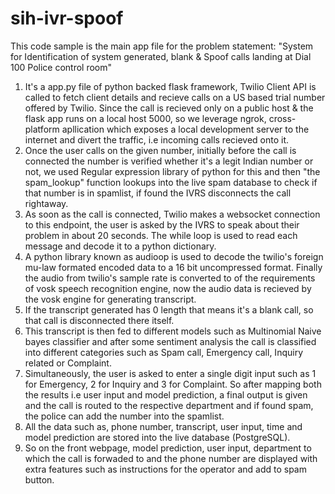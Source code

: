 # sih-ivr-spoof
This code sample is the main app file for the problem statement: "System for Identification of system generated, blank & Spoof calls landing at Dial 100 Police control room"
1. It's a app.py file of python backed flask framework, Twilio Client API is called to fetch client details and recieve calls on a US based trial number offered by Twilio. Since the call is recieved only on a public host & 
the flask app runs on a local host 5000, so we leverage ngrok, cross-platform apllication which exposes a local development server to the internet and divert the traffic, i.e incoming calls recieved onto it. 
2. Once the user calls on the given number, initially before the call is connected the number is verified whether it's a legit Indian number or not, we used Regular expression library of python for this and 
then "the spam_lookup" function lookups into the live spam database to check if that number is in spamlist, if found the IVRS disconnects the call rightaway.
3. As soon as the call is connected, Twilio makes a websocket connection to this endpoint, the user is asked by the IVRS to speak about their problem in about 20 seconds. The while loop is used to read each message and decode it to a python dictionary.
4. A python library known as audioop is used to decode the twilio's foreign mu-law formated encoded data to a 16 bit uncompressed format. Finally the audio from twilio's sample rate is converted to of the requirements of vosk speech recognition engine, now the audio data is recieved by the vosk engine for generating transcript. 
5. If the transcript generated has 0 length that means it's a blank call, so that call is disconnected there itself.
6. This transcript is then fed to different models such as Multinomial Naive bayes classifier and after some sentiment analysis the call is classified into different categories such as Spam call, Emergency call, Inquiry related or Complaint. 
7. Simultaneously, the user is asked to enter a single digit input such as 1 for Emergency, 2 for Inquiry and 3 for Complaint. So after mapping both the results i.e user input and model prediction,  a final output is given and the call is routed to the respective department and if found spam, the police can add the number into the spamlist.
8. All the data such as, phone number, transcript, user input, time and model prediction are stored into the live database (PostgreSQL). 
9. So on the front webpage, model prediction, user input, department to which the call is forwaded to and the phone number are displayed with extra features such as instructions for the operator and add to spam button.
